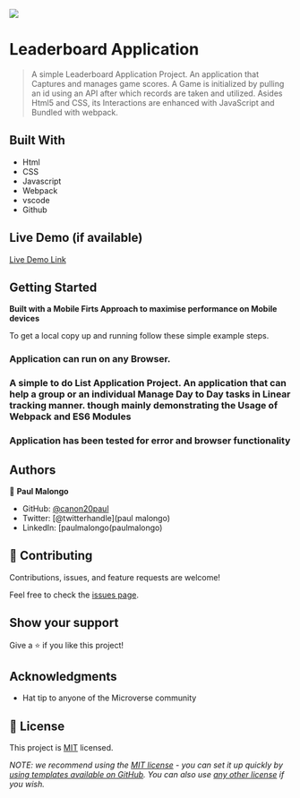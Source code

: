 
![](https://img.shields.io/badge/Microverse-blueviolet)

# Leaderboard Application

>  A simple Leaderboard Application Project. An application that Captures and manages game scores. A Game is  initialized by  pulling an id using an API after  which records are taken and utilized. Asides Html5 and CSS, its Interactions are enhanced with JavaScript and Bundled with webpack.
## Built With

- Html
- CSS
- Javascript
- Webpack
- vscode
- Github

## Live Demo (if available)

[Live Demo Link]()


## Getting Started

**Built with a Mobile Firts Approach to maximise performance on Mobile devices**


To get a local copy up and running follow these simple example steps.

### Application can run on any Browser.

###  A simple to do List Application Project. An application that can help a group or an individual Manage Day to Day tasks in Linear tracking manner. though mainly demonstrating the Usage of Webpack and ES6 Modules

### Application has been tested for error and browser functionality





## Authors

👤 **Paul Malongo**

- GitHub: [@canon20paul](https://github.com/canon20paul/)
- Twitter: [@twitterhandle](paul malongo)
- LinkedIn: [paulmalongo(paulmalongo)

## 🤝 Contributing

Contributions, issues, and feature requests are welcome!

Feel free to check the [issues page](../../issues/).

## Show your support

Give a ⭐️ if you like this project!

## Acknowledgments

- Hat tip to anyone of the  Microverse community

## 📝 License

This project is [MIT](./LICENSE) licensed.

_NOTE: we recommend using the [MIT license](https://choosealicense.com/licenses/mit/) - you can set it up quickly by [using templates available on GitHub](https://docs.github.com/en/communities/setting-up-your-project-for-healthy-contributions/adding-a-license-to-a-repository). You can also use [any other license](https://choosealicense.com/licenses/) if you wish._